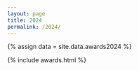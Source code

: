 ```yaml
---
layout: page
title: 2024
permalink: /2024/
---
```


{% assign data = site.data.awards2024 %}

{% include awards.html %}